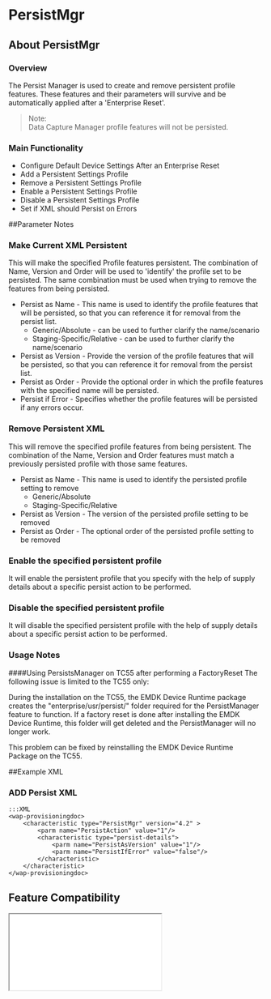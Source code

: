 # PersistMgr

## About PersistMgr

### Overview

The Persist Manager is used to create and remove persistent profile features. These features and their parameters will survive and be automatically applied after a 'Enterprise Reset'. 

>Note:  
>Data Capture Manager profile features will not be persisted.

### Main Functionality

* Configure Default Device Settings After an Enterprise Reset
* Add a Persistent Settings Profile
* Remove a Persistent Settings Profile
* Enable a Persistent Settings Profile
* Disable a Persistent Settings Profile
* Set if XML should Persist on Errors

##Parameter Notes
### Make Current XML Persistent
This will make the specified Profile features persistent. The combination of Name, Version and Order will be used to 'identify' the profile set to be persisted. The same combination must be used when trying to remove the features from being persisted.

* Persist as Name - This name is used to identify the profile features that will be persisted, so that you can reference it for removal from the persist list.
	* Generic/Absolute - can be used to further clarify the name/scenario
	* Staging-Specific/Relative - can be used to further clarify the name/scenario
* Persist as Version - Provide the version of the profile features that will be persisted, so that you can reference it for removal from the persist list.
* Persist as Order - Provide the optional order in which the profile features with the specified name will be persisted.
* Persist if Error - Specifies whether the profile features will be persisted if any errors occur.


### Remove Persistent XML
This will remove the specified profile features from being persistent. The combination of the Name, Version and Order features must match a previously persisted profile with those same features.

* Persist as Name - This name is used to identify the persisted profile setting to remove
	* Generic/Absolute 
	* Staging-Specific/Relative 
* Persist as Version - The version of the persisted profile setting to be removed
* Persist as Order - The optional order of the persisted profile setting to be removed

### Enable the specified persistent profile
It will enable the persistent profile that you specify with the help of supply details about a specific persist action to be performed.

### Disable the specified persistent profile
It will disable the specified persistent profile with the help of supply details about a specific persist action to be performed.

### Usage Notes
####Using PersistsManager on TC55 after performing a FactoryReset
The following issue is limited to the TC55 only: 
 
During the installation on the TC55, the EMDK Device Runtime package creates the "enterprise/usr/persist/" folder required for the PersistManager feature to function.  If a factory reset is done after installing the EMDK Device Runtime, this folder will get deleted and the PersistManager will no longer work. 
 
This problem can be fixed by reinstalling the EMDK Device Runtime Package on the TC55.

##Example XML
### ADD Persist XML

    :::XML
	<wap-provisioningdoc>
		<characteristic type="PersistMgr" version="4.2" >
			<parm name="PersistAction" value="1"/>
			<characteristic type="persist-details">
				<parm name="PersistAsVersion" value="1"/>
				<parm name="PersistIfError" value="false"/>
			</characteristic>
		</characteristic>
	</wap-provisioningdoc>

## Feature Compatibility

<iframe src="compare.html#mx=4.3&csp=PersistMgr&os=JB&embed=true"></iframe> 